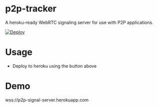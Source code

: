 # p2p-tracker

A heroku-ready WebRTC signaling server for use with P2P applications.

[![Deploy](https://www.herokucdn.com/deploy/button.svg)](https://heroku.com/deploy?template=https://github.com/draeder/p2p-signal-server/)

# Usage

- Deploy to heroku using the button above

# Demo

wss://p2p-signal-server.herokuapp.com
